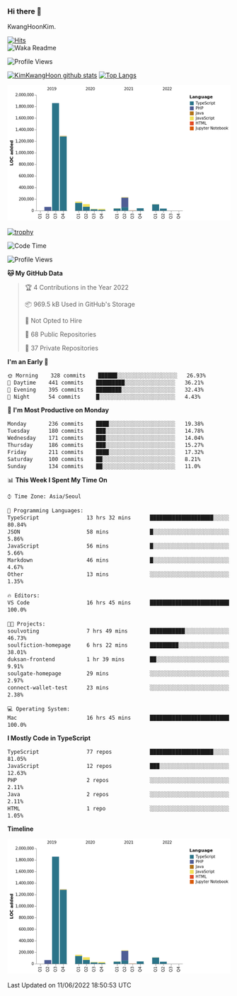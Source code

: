 ### Hi there 👋

KwangHoonKim.

[![Hits](https://hits.seeyoufarm.com/api/count/incr/badge.svg?url=https%3A%2F%2Fgithub.com%2Frhkdgns95)](https://hits.seeyoufarm.com)  
![Waka Readme](https://github.com/rhkdgns95/rhkdgns95/workflows/Waka%20Readme/badge.svg)

![Profile Views](http://img.shields.io/badge/Profile%20Views-0-blue)

[![KimKwangHoon github stats](https://github-readme-stats.vercel.app/api?username=rhkdgns95&show_icons=true)](https://github.com/rhkdgns95/github-readme-stats)   [![Top Langs](https://github-readme-stats.vercel.app/api/top-langs/?username=rhkdgns95&layout=compact)](https://github.com/rhkdgns95/github-readme-stats)   


![Chart not found](https://raw.githubusercontent.com/rhkdgns95/rhkdgns95/master/charts/bar_graph.png) 

[![trophy](https://github-profile-trophy.vercel.app/?username=rhkdgns95)](https://github.com/rhkdgns95/github-profile-trophy)

<!--START_SECTION:waka-->
![Code Time](http://img.shields.io/badge/Code%20Time-0%20secs-blue)

![Profile Views](http://img.shields.io/badge/Profile%20Views-0-blue)

**🐱 My GitHub Data** 

> 🏆 4 Contributions in the Year 2022
 > 
> 📦 969.5 kB Used in GitHub's Storage 
 > 
> 🚫 Not Opted to Hire
 > 
> 📜 68 Public Repositories 
 > 
> 🔑 37 Private Repositories  
 > 
**I'm an Early 🐤** 

```text
🌞 Morning    328 commits    ██████░░░░░░░░░░░░░░░░░░░   26.93% 
🌆 Daytime    441 commits    █████████░░░░░░░░░░░░░░░░   36.21% 
🌃 Evening    395 commits    ████████░░░░░░░░░░░░░░░░░   32.43% 
🌙 Night      54 commits     █░░░░░░░░░░░░░░░░░░░░░░░░   4.43%

```
📅 **I'm Most Productive on Monday** 

```text
Monday       236 commits    ████░░░░░░░░░░░░░░░░░░░░░   19.38% 
Tuesday      180 commits    ███░░░░░░░░░░░░░░░░░░░░░░   14.78% 
Wednesday    171 commits    ███░░░░░░░░░░░░░░░░░░░░░░   14.04% 
Thursday     186 commits    ███░░░░░░░░░░░░░░░░░░░░░░   15.27% 
Friday       211 commits    ████░░░░░░░░░░░░░░░░░░░░░   17.32% 
Saturday     100 commits    ██░░░░░░░░░░░░░░░░░░░░░░░   8.21% 
Sunday       134 commits    ██░░░░░░░░░░░░░░░░░░░░░░░   11.0%

```


📊 **This Week I Spent My Time On** 

```text
⌚︎ Time Zone: Asia/Seoul

💬 Programming Languages: 
TypeScript               13 hrs 32 mins      ████████████████████░░░░░   80.84% 
JSON                     58 mins             █░░░░░░░░░░░░░░░░░░░░░░░░   5.86% 
JavaScript               56 mins             █░░░░░░░░░░░░░░░░░░░░░░░░   5.66% 
Markdown                 46 mins             █░░░░░░░░░░░░░░░░░░░░░░░░   4.67% 
Other                    13 mins             ░░░░░░░░░░░░░░░░░░░░░░░░░   1.35%

🔥 Editors: 
VS Code                  16 hrs 45 mins      █████████████████████████   100.0%

🐱‍💻 Projects: 
soulvoting               7 hrs 49 mins       ███████████░░░░░░░░░░░░░░   46.73% 
soulfiction-homepage     6 hrs 22 mins       █████████░░░░░░░░░░░░░░░░   38.01% 
duksan-frontend          1 hr 39 mins        ██░░░░░░░░░░░░░░░░░░░░░░░   9.91% 
soulgate-homepage        29 mins             ░░░░░░░░░░░░░░░░░░░░░░░░░   2.97% 
connect-wallet-test      23 mins             ░░░░░░░░░░░░░░░░░░░░░░░░░   2.38%

💻 Operating System: 
Mac                      16 hrs 45 mins      █████████████████████████   100.0%

```

**I Mostly Code in TypeScript** 

```text
TypeScript               77 repos            ████████████████████░░░░░   81.05% 
JavaScript               12 repos            ███░░░░░░░░░░░░░░░░░░░░░░   12.63% 
PHP                      2 repos             ░░░░░░░░░░░░░░░░░░░░░░░░░   2.11% 
Java                     2 repos             ░░░░░░░░░░░░░░░░░░░░░░░░░   2.11% 
HTML                     1 repo              ░░░░░░░░░░░░░░░░░░░░░░░░░   1.05%

```


**Timeline**

![Chart not found](https://raw.githubusercontent.com/rhkdgns95/rhkdgns95/master/charts/bar_graph.png) 


 Last Updated on 11/06/2022 18:50:53 UTC
<!--END_SECTION:waka-->
